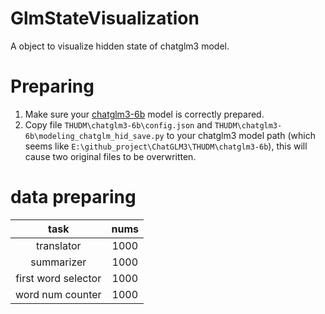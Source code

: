 # GlmStateVisualization
A object to visualize hidden state of chatglm3 model.

# Preparing
1. Make sure your [chatglm3-6b](https://github.com/THUDM/ChatGLM3) model is correctly prepared.
2. Copy file `THUDM\chatglm3-6b\config.json` and `THUDM\chatglm3-6b\modeling_chatglm_hid_save.py` to your chatglm3 model path (which seems like `E:\github_project\ChatGLM3\THUDM\chatglm3-6b`), this will cause two original files to be overwritten.


# data preparing
| task | nums | 
| :----: | :----: |
| translator | 1000 |
| summarizer | 1000 |
| first word selector | 1000 |
| word num counter | 1000 |